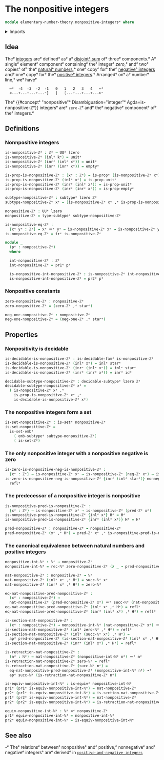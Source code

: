 # The nonpositive integers

```agda
module elementary-number-theory.nonpositive-integersᵉ where
```

<details><summary>Imports</summary>

```agda
open import elementary-number-theory.integersᵉ
open import elementary-number-theory.natural-numbersᵉ

open import foundation.action-on-identifications-functionsᵉ
open import foundation.coproduct-typesᵉ
open import foundation.decidable-subtypesᵉ
open import foundation.decidable-typesᵉ
open import foundation.dependent-pair-typesᵉ
open import foundation.empty-typesᵉ
open import foundation.equivalencesᵉ
open import foundation.function-typesᵉ
open import foundation.identity-typesᵉ
open import foundation.propositionsᵉ
open import foundation.retractionsᵉ
open import foundation.sectionsᵉ
open import foundation.setsᵉ
open import foundation.subtypesᵉ
open import foundation.transport-along-identificationsᵉ
open import foundation.unit-typeᵉ
open import foundation.universe-levelsᵉ
```

</details>

## Idea

Theᵉ [integers](elementary-number-theory.integers.mdᵉ) areᵉ definedᵉ asᵉ aᵉ
[disjointᵉ sum](foundation-core.coproduct-types.mdᵉ) ofᵉ threeᵉ components.ᵉ Aᵉ singleᵉ
elementᵉ componentᵉ containingᵉ theᵉ integerᵉ _zero_,ᵉ andᵉ twoᵉ copiesᵉ ofᵉ theᵉ
[naturalᵉ numbers](elementary-number-theory.natural-numbers.md),ᵉ oneᵉ copyᵉ forᵉ theᵉ
[negativeᵉ integers](elementary-number-theory.negative-integers.mdᵉ) andᵉ oneᵉ copyᵉ
forᵉ theᵉ [positiveᵉ integers](elementary-number-theory.positive-integers.md).ᵉ
Arrangedᵉ onᵉ aᵉ numberᵉ line,ᵉ weᵉ haveᵉ

```text
  ⋯ᵉ  -4  -3  -2  -1   0   1   2   3   4   ⋯ᵉ
  <---+---+---+---ᵉ]   |   [---+---+---+--->ᵉ
```

Theᵉ {{#conceptᵉ "nonpositive"ᵉ Disambiguation="integer"ᵉ Agda=is-nonpositive-ℤᵉ}}
integersᵉ areᵉ `zero-ℤ`ᵉ andᵉ theᵉ negativeᵉ componentᵉ ofᵉ theᵉ integers.ᵉ

## Definitions

### Nonnpositive integers

```agda
is-nonpositive-ℤᵉ : ℤᵉ → UUᵉ lzero
is-nonpositive-ℤᵉ (inlᵉ kᵉ) = unitᵉ
is-nonpositive-ℤᵉ (inrᵉ (inlᵉ xᵉ)) = unitᵉ
is-nonpositive-ℤᵉ (inrᵉ (inrᵉ xᵉ)) = emptyᵉ

is-prop-is-nonpositive-ℤᵉ : (xᵉ : ℤᵉ) → is-propᵉ (is-nonpositive-ℤᵉ xᵉ)
is-prop-is-nonpositive-ℤᵉ (inlᵉ xᵉ) = is-prop-unitᵉ
is-prop-is-nonpositive-ℤᵉ (inrᵉ (inlᵉ xᵉ)) = is-prop-unitᵉ
is-prop-is-nonpositive-ℤᵉ (inrᵉ (inrᵉ xᵉ)) = is-prop-emptyᵉ

subtype-nonpositive-ℤᵉ : subtypeᵉ lzero ℤᵉ
subtype-nonpositive-ℤᵉ xᵉ = (is-nonpositive-ℤᵉ xᵉ ,ᵉ is-prop-is-nonpositive-ℤᵉ xᵉ)

nonpositive-ℤᵉ : UUᵉ lzero
nonpositive-ℤᵉ = type-subtypeᵉ subtype-nonpositive-ℤᵉ

is-nonpositive-eq-ℤᵉ :
  {xᵉ yᵉ : ℤᵉ} → xᵉ ＝ᵉ yᵉ → is-nonpositive-ℤᵉ xᵉ → is-nonpositive-ℤᵉ yᵉ
is-nonpositive-eq-ℤᵉ = trᵉ is-nonpositive-ℤᵉ

module _
  (pᵉ : nonpositive-ℤᵉ)
  where

  int-nonpositive-ℤᵉ : ℤᵉ
  int-nonpositive-ℤᵉ = pr1ᵉ pᵉ

  is-nonpositive-int-nonpositive-ℤᵉ : is-nonpositive-ℤᵉ int-nonpositive-ℤᵉ
  is-nonpositive-int-nonpositive-ℤᵉ = pr2ᵉ pᵉ
```

### Nonpositive constants

```agda
zero-nonpositive-ℤᵉ : nonpositive-ℤᵉ
zero-nonpositive-ℤᵉ = (zero-ℤᵉ ,ᵉ starᵉ)

neg-one-nonpositive-ℤᵉ : nonpositive-ℤᵉ
neg-one-nonpositive-ℤᵉ = (neg-one-ℤᵉ ,ᵉ starᵉ)
```

## Properties

### Nonpositivity is decidable

```agda
is-decidable-is-nonpositive-ℤᵉ : is-decidable-famᵉ is-nonpositive-ℤᵉ
is-decidable-is-nonpositive-ℤᵉ (inlᵉ xᵉ) = inlᵉ starᵉ
is-decidable-is-nonpositive-ℤᵉ (inrᵉ (inlᵉ xᵉ)) = inlᵉ starᵉ
is-decidable-is-nonpositive-ℤᵉ (inrᵉ (inrᵉ xᵉ)) = inrᵉ idᵉ

decidable-subtype-nonpositive-ℤᵉ : decidable-subtypeᵉ lzero ℤᵉ
decidable-subtype-nonpositive-ℤᵉ xᵉ =
  ( is-nonpositive-ℤᵉ xᵉ ,ᵉ
    is-prop-is-nonpositive-ℤᵉ xᵉ ,ᵉ
    is-decidable-is-nonpositive-ℤᵉ xᵉ)
```

### The nonpositive integers form a set

```agda
is-set-nonpositive-ℤᵉ : is-setᵉ nonpositive-ℤᵉ
is-set-nonpositive-ℤᵉ =
  is-set-embᵉ
    ( emb-subtypeᵉ subtype-nonpositive-ℤᵉ)
    ( is-set-ℤᵉ)
```

### The only nonpositive integer with a nonpositive negative is zero

```agda
is-zero-is-nonpositive-neg-is-nonpositive-ℤᵉ :
  {xᵉ : ℤᵉ} → is-nonpositive-ℤᵉ xᵉ → is-nonpositive-ℤᵉ (neg-ℤᵉ xᵉ) → is-zero-ℤᵉ xᵉ
is-zero-is-nonpositive-neg-is-nonpositive-ℤᵉ {inrᵉ (inlᵉ starᵉ)} nonnegᵉ nonposᵉ =
  reflᵉ
```

### The predecessor of a nonpositive integer is nonpositive

```agda
is-nonpositive-pred-is-nonpositive-ℤᵉ :
  {xᵉ : ℤᵉ} → is-nonpositive-ℤᵉ xᵉ → is-nonpositive-ℤᵉ (pred-ℤᵉ xᵉ)
is-nonpositive-pred-is-nonpositive-ℤᵉ {inlᵉ xᵉ} Hᵉ = Hᵉ
is-nonpositive-pred-is-nonpositive-ℤᵉ {inrᵉ (inlᵉ xᵉ)} Hᵉ = Hᵉ

pred-nonpositive-ℤᵉ : nonpositive-ℤᵉ → nonpositive-ℤᵉ
pred-nonpositive-ℤᵉ (xᵉ ,ᵉ Hᵉ) = pred-ℤᵉ xᵉ ,ᵉ is-nonpositive-pred-is-nonpositive-ℤᵉ Hᵉ
```

### The canonical equivalence between natural numbers and positive integers

```agda
nonpositive-int-ℕᵉ : ℕᵉ → nonpositive-ℤᵉ
nonpositive-int-ℕᵉ = rec-ℕᵉ zero-nonpositive-ℤᵉ (λ _ → pred-nonpositive-ℤᵉ)

nat-nonpositive-ℤᵉ : nonpositive-ℤᵉ → ℕᵉ
nat-nonpositive-ℤᵉ (inlᵉ xᵉ ,ᵉ Hᵉ) = succ-ℕᵉ xᵉ
nat-nonpositive-ℤᵉ (inrᵉ xᵉ ,ᵉ Hᵉ) = zero-ℕᵉ

eq-nat-nonpositive-pred-nonpositive-ℤᵉ :
  (xᵉ : nonpositive-ℤᵉ) →
  nat-nonpositive-ℤᵉ (pred-nonpositive-ℤᵉ xᵉ) ＝ᵉ succ-ℕᵉ (nat-nonpositive-ℤᵉ xᵉ)
eq-nat-nonpositive-pred-nonpositive-ℤᵉ (inlᵉ xᵉ ,ᵉ Hᵉ) = reflᵉ
eq-nat-nonpositive-pred-nonpositive-ℤᵉ (inrᵉ (inlᵉ xᵉ) ,ᵉ Hᵉ) = reflᵉ

is-section-nat-nonpositive-ℤᵉ :
  (xᵉ : nonpositive-ℤᵉ) → nonpositive-int-ℕᵉ (nat-nonpositive-ℤᵉ xᵉ) ＝ᵉ xᵉ
is-section-nat-nonpositive-ℤᵉ (inlᵉ zero-ℕᵉ ,ᵉ Hᵉ) = reflᵉ
is-section-nat-nonpositive-ℤᵉ (inlᵉ (succ-ℕᵉ xᵉ) ,ᵉ Hᵉ) =
  apᵉ pred-nonpositive-ℤᵉ (is-section-nat-nonpositive-ℤᵉ (inlᵉ xᵉ ,ᵉ Hᵉ))
is-section-nat-nonpositive-ℤᵉ (inrᵉ (inlᵉ xᵉ) ,ᵉ Hᵉ) = reflᵉ

is-retraction-nat-nonpositive-ℤᵉ :
  (nᵉ : ℕᵉ) → nat-nonpositive-ℤᵉ (nonpositive-int-ℕᵉ nᵉ) ＝ᵉ nᵉ
is-retraction-nat-nonpositive-ℤᵉ zero-ℕᵉ = reflᵉ
is-retraction-nat-nonpositive-ℤᵉ (succ-ℕᵉ nᵉ) =
  eq-nat-nonpositive-pred-nonpositive-ℤᵉ (nonpositive-int-ℕᵉ nᵉ) ∙ᵉ
  apᵉ succ-ℕᵉ (is-retraction-nat-nonpositive-ℤᵉ nᵉ)

is-equiv-nonpositive-int-ℕᵉ : is-equivᵉ nonpositive-int-ℕᵉ
pr1ᵉ (pr1ᵉ is-equiv-nonpositive-int-ℕᵉ) = nat-nonpositive-ℤᵉ
pr2ᵉ (pr1ᵉ is-equiv-nonpositive-int-ℕᵉ) = is-section-nat-nonpositive-ℤᵉ
pr1ᵉ (pr2ᵉ is-equiv-nonpositive-int-ℕᵉ) = nat-nonpositive-ℤᵉ
pr2ᵉ (pr2ᵉ is-equiv-nonpositive-int-ℕᵉ) = is-retraction-nat-nonpositive-ℤᵉ

equiv-nonpositive-int-ℕᵉ : ℕᵉ ≃ᵉ nonpositive-ℤᵉ
pr1ᵉ equiv-nonpositive-int-ℕᵉ = nonpositive-int-ℕᵉ
pr2ᵉ equiv-nonpositive-int-ℕᵉ = is-equiv-nonpositive-int-ℕᵉ
```

## See also

-ᵉ Theᵉ relationsᵉ betweenᵉ nonpositiveᵉ andᵉ positive,ᵉ nonnegativeᵉ andᵉ negativeᵉ
  integersᵉ areᵉ derivedᵉ in
  [`positive-and-negative-integers`](elementary-number-theory.positive-and-negative-integers.mdᵉ)